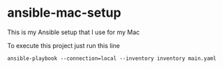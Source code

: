 # ansible-mac-setup
This is my Ansible setup that I use for my Mac

To execute this project just run this line
```
ansible-playbook --connection=local --inventory inventory main.yaml
```